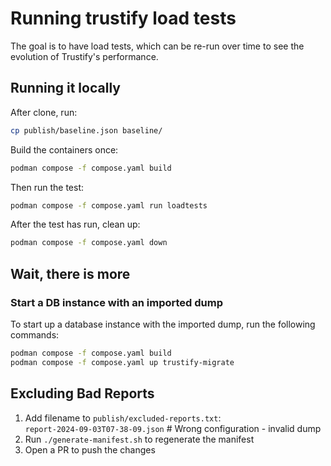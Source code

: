 # Running trustify load tests

The goal is to have load tests, which can be re-run over time to see the evolution of Trustify's performance.

## Running it locally

After clone, run:

```bash
cp publish/baseline.json baseline/
```

Build the containers once:

```bash
podman compose -f compose.yaml build
```

Then run the test:

```bash
podman compose -f compose.yaml run loadtests
```

After the test has run, clean up:

```bash
podman compose -f compose.yaml down
```

## Wait, there is more

### Start a DB instance with an imported dump

To start up a database instance with the imported dump, run the following commands:

```bash
podman compose -f compose.yaml build
podman compose -f compose.yaml up trustify-migrate
```

## Excluding Bad Reports

1. Add filename to `publish/excluded-reports.txt`:  
   `report-2024-09-03T07-38-09.json`  # Wrong configuration - invalid dump
2. Run `./generate-manifest.sh` to regenerate the manifest
3. Open a PR to push the changes
